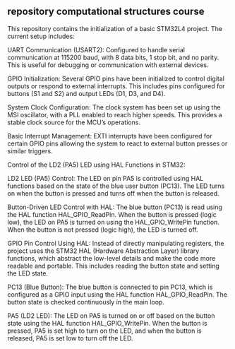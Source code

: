## repository computational structures course

This repository contains the initialization of a basic STM32L4 project. The current setup includes:

UART Communication (USART2): Configured to handle serial communication at 115200 baud, with 8 data bits, 1 stop bit, and no parity.
This is useful for debugging or communication with external devices.

GPIO Initialization: Several GPIO pins have been initialized to control digital outputs or respond to external interrupts.
This includes pins configured for buttons (S1 and S2) and output LEDs (D1, D3, and D4).

System Clock Configuration: The clock system has been set up using the MSI oscillator, with a PLL enabled to reach higher speeds.
This provides a stable clock source for the MCU’s operations.

Basic Interrupt Management: EXTI interrupts have been configured for certain GPIO pins
allowing the system to react to external button presses or similar triggers.

Control of the LD2 (PA5) LED using HAL Functions in STM32:

LD2 LED (PA5) Control: The LED on pin PA5 is controlled using HAL functions based on the state of the blue user button (PC13). The LED turns on when the button is pressed and turns off when the button is released.

Button-Driven LED Control with HAL: The blue button (PC13) is read using the HAL function HAL_GPIO_ReadPin. When the button is pressed (logic low), the LED on PA5 is turned on using the HAL_GPIO_WritePin function. When the button is not pressed (logic high), the LED is turned off.

GPIO Pin Control Using HAL: Instead of directly manipulating registers, the project uses the STM32 HAL (Hardware Abstraction Layer) library functions, which abstract the low-level details and make the code more readable and portable. This includes reading the button state and setting the LED state.

PC13 (Blue Button): The blue button is connected to pin PC13, which is configured as a GPIO input using the HAL function HAL_GPIO_ReadPin. The button state is checked continuously in the main loop.

PA5 (LD2 LED): The LED on PA5 is turned on or off based on the button state using the HAL function HAL_GPIO_WritePin. When the button is pressed, PA5 is set high to turn on the LED, and when the button is released, PA5 is set low to turn off the LED.
